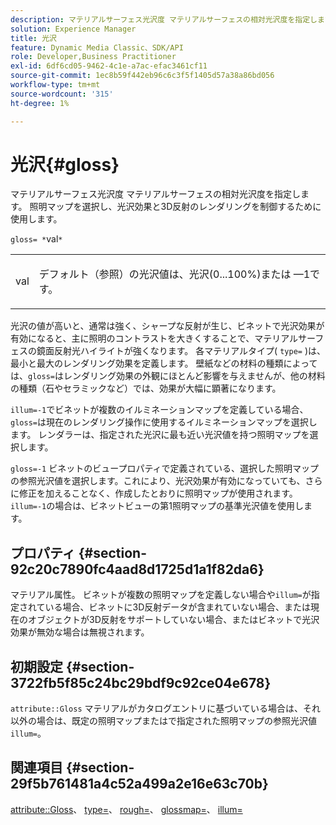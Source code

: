 ```yaml
---
description: マテリアルサーフェス光沢度 マテリアルサーフェスの相対光沢度を指定します。 照明マップを選択し、光沢効果と3D反射のレンダリングを制御するために使用します。
solution: Experience Manager
title: 光沢
feature: Dynamic Media Classic、SDK/API
role: Developer,Business Practitioner
exl-id: 6df6cd05-9462-4c1e-a7ac-efac3461cf11
source-git-commit: 1ec8b59f442eb96c6c3f5f1405d57a38a86bd056
workflow-type: tm+mt
source-wordcount: '315'
ht-degree: 1%

---
```


# 光沢{#gloss}

マテリアルサーフェス光沢度 マテリアルサーフェスの相対光沢度を指定します。 照明マップを選択し、光沢効果と3D反射のレンダリングを制御するために使用します。

`gloss= *`val`*`

<table id="simpletable_82166CA080AD401180404462FB2407D7"> 
 <tr class="strow"> 
  <td class="stentry"> <p><span class="codeph"> <span class="varname"> val</span> </span> </p></td> 
  <td class="stentry"> <p>デフォルト（参照）の光沢値は、光沢(0...100%)または —1です。 </p></td> 
 </tr> 
</table>

光沢の値が高いと、通常は強く、シャープな反射が生じ、ビネットで光沢効果が有効になると、主に照明のコントラストを大きくすることで、マテリアルサーフェスの鏡面反射光ハイライトが強くなります。 各マテリアルタイプ( `type=` )は、最小と最大のレンダリング効果を定義します。 壁紙などの材料の種類によっては、`gloss=`はレンダリング効果の外観にほとんど影響を与えませんが、他の材料の種類（石やセラミックなど）では、効果が大幅に顕著になります。

`illum=-1`でビネットが複数のイルミネーションマップを定義している場合、 `gloss=`は現在のレンダリング操作に使用するイルミネーションマップを選択します。 レンダラーは、指定された光沢に最も近い光沢値を持つ照明マップを選択します。

`gloss=-1` ビネットのビュープロパティで定義されている、選択した照明マップの参照光沢値を選択します。これにより、光沢効果が有効になっていても、さらに修正を加えることなく、作成したとおりに照明マップが使用されます。 `illum=-1`の場合は、ビネットビューの第1照明マップの基準光沢値を使用します。

## プロパティ {#section-92c20c7890fc4aad8d1725d1a1f82da6}

マテリアル属性。 ビネットが複数の照明マップを定義しない場合や`illum=`が指定されている場合、ビネットに3D反射データが含まれていない場合、または現在のオブジェクトが3D反射をサポートしていない場合、またはビネットで光沢効果が無効な場合は無視されます。

## 初期設定 {#section-3722fb5f85c24bc29bdf9c92ce04e678}

`attribute::Gloss` マテリアルがカタログエントリに基づいている場合は、それ以外の場合は、既定の照明マップまたはで指定された照明マップの参照光沢値 `illum=`。

## 関連項目 {#section-29f5b761481a4c52a499a2e16e63c70b}

[attribute::Gloss](../../../../../ir-api/material-cat/image-rendering-api-ref/c-ir-material-catalog/c-ir-material-data-reference/r-ir-cat-gloss.md#reference-5277f62a67e2408ab94699aa712f1eeb)、 [type=](../../../../../ir-api/http-protocol/image-rendering-api-ref/c-ir-http-protocol-ref/c-ir-http-protocol-command-reference/r-ir-http-type.md#reference-128c7de89e2d46838019b560f3f84a35)、 [rough=](../../../../../ir-api/http-protocol/image-rendering-api-ref/c-ir-http-protocol-ref/c-ir-http-protocol-command-reference/r-ir-rough.md#reference-00add846b09f4dc39420bda1ca414180)、 [glossmap=](../../../../../ir-api/http-protocol/image-rendering-api-ref/c-ir-http-protocol-ref/c-ir-http-protocol-command-reference/r-ir-glossmap.md#reference-99940148ae6a401482b2d03c68530f3a)、 [illum=](../../../../../ir-api/http-protocol/image-rendering-api-ref/c-ir-http-protocol-ref/c-ir-http-protocol-command-reference/r-ir-http-illum.md#reference-8efe483a30684022bfe711eb73efbee6)
